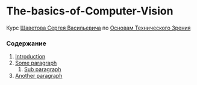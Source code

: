 # The-basics-of-Computer-Vision
Курс [Шаветова Сергея Васильевича](https://itmo.ru/ru/viewperson/484/shavetov_sergey_vasilevich.htm) по [Основам Технического Зрения](Laboratory_Assignments.pdf)



### Содержание
1. [Introduction](#introduction)
2. [Some paragraph](#paragraph1)
    1. [Sub paragraph](#subparagraph1)
3. [Another paragraph](#paragraph2)

